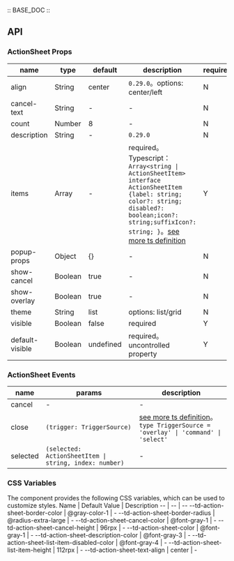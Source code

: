 :: BASE_DOC ::

## API
### ActionSheet Props

name | type | default | description | required
-- | -- | -- | -- | --
align | String | center | `0.29.0`。options: center/left | N
cancel-text | String | - | \- | N
count | Number | 8 | \- | N
description | String | - | `0.29.0` | N
items | Array | - | required。Typescript：`Array<string \| ActionSheetItem>` `interface ActionSheetItem {label: string; color?: string; disabled?: boolean;icon?: string;suffixIcon?: string; }`。[see more ts definition](https://github.com/Tencent/tdesign-miniprogram/tree/develop/src/action-sheet/type.ts) | Y
popup-props | Object | {} | \- | N
show-cancel | Boolean | true | \- | N
show-overlay | Boolean | true | \- | N
theme | String | list | options: list/grid | N
visible | Boolean | false | required | Y
default-visible | Boolean | undefined | required。uncontrolled property | Y

### ActionSheet Events

name | params | description
-- | -- | --
cancel | \- | \-
close | `(trigger: TriggerSource)` | [see more ts definition](https://github.com/Tencent/tdesign-miniprogram/tree/develop/src/action-sheet/type.ts)。<br/>`type TriggerSource = 'overlay' \| 'command' \| 'select' `<br/>
selected | `(selected: ActionSheetItem \| string, index: number)` | \-

### CSS Variables
The component provides the following CSS variables, which can be used to customize styles.
Name | Default Value | Description 
-- | -- | --
--td-action-sheet-border-color | @gray-color-1 | - 
--td-action-sheet-border-radius | @radius-extra-large | - 
--td-action-sheet-cancel-color | @font-gray-1 | - 
--td-action-sheet-cancel-height | 96rpx | - 
--td-action-sheet-color | @font-gray-1 | - 
--td-action-sheet-description-color | @font-gray-3 | - 
--td-action-sheet-list-item-disabled-color | @font-gray-4 | - 
--td-action-sheet-list-item-height | 112rpx | - 
--td-action-sheet-text-align | center | - 
